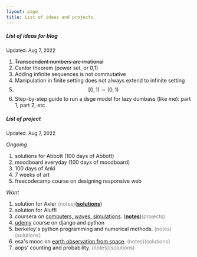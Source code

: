 ```yaml
---
layout: page
title: List of ideas and projects
---
```



##### List of ideas for blog
<font size="2"> Updated: Aug 7, 2022</font> 

1. ~~Transcendent numbers are irrational~~
2. Cantor theorem (power set, or 0,1)
3. Adding infinite sequences is not commutative
4. Manipulation in finite setting does not always extend to infinite setting
5. $$[0,1) \sim (0,1)$$
6. Step-by-step guide to run a dsge model for lazy dumbass (like me): part 1, part 2, etc



<div class="divider"></div>

##### List of project
<font size="2"> Updated: Aug 7, 2022</font> 

_Ongoing_
1. solutions for Abbott (100 days of Abbott)
2. moodboard everyday (100 days of moodboard)
3. 100 days of Anki
4. 7 weeks of art
5. freecodecamp course on designing responsive web

_Want_

1. solution for Axler <span style="color:gray">(notes)</span>([**solutions**](https://zul.rocks/axler-linearalgebra-solution/))
2. solution for Aluffi
3. coursera on [computers, waves, simulations]((https://www.coursera.org/learn/computers-waves-simulations)). ([**notes**](https://zul.rocks/waves-coursera/))<span style="color:gray">(projects)</span>
4. [udemy](https://www.udemy.com/course/build-a-flashcard-website-with-python-and-django/) course on django and python
5. berkeley's python programming and numerical methods. <span style="color:gray">(notes)(solutions)</span>
6. esa's mooc on [earth observation from space](https://www.imperativemoocs.com/courses/the-optical-view). <span style="color:gray">(notes)(solutions)</span>
7. aops' counting and probability. <span style="color:gray">(notes)(solutions)</span>


<div class="divider"></div>